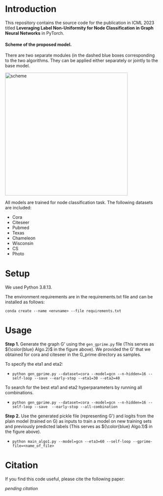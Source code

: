 # Introduction
This repository contains the source code for the publication in ICML 2023 titled **Leveraging Label Non-Uniformity for Node Classification in Graph Neural Networks** in PyTorch.

#### Scheme of the proposed model.
There are two separate modules (in the dashed blue boxes corresponding to the two algorithms. They can be applied either separately or jointly to the base model.

<img width="400" alt="scheme" src="https://user-images.githubusercontent.com/19768905/234184054-3cb10642-ba0b-43f8-a428-2c62f33b0be2.png">

All models are trained for node classification task. The following datasets are included:
* Cora
* Citeseer
* Pubmed
* Texas
* Chameleon
* Wisconsin
* CS
* Photo

# Setup

We used Python 3.8.13.

The environment requirements are in the requirements.txt file and can be installed as follows:

```conda create --name <envname> --file requirements.txt```

# Usage
**Step 1.** Generate the graph G' using the ```gen_gprime.py``` file (This serves as ${\color{blue} Algo.2}$ in the figure above). We provided the G' that we obtained for cora and citeseer in the G_prime directory as samples.

To specify the eta1 and eta2:
* ```python gen_gprime.py --dataset=cora --model=gcn --n-hidden=16 --self-loop --save --early-stop --eta1=30 --eta2=40```

To search for the best eta1 and eta2 hyperparameters by running all combinations.
* ```python gen_gprime.py --dataset=cora --model=gcn --n-hidden=16 --self-loop --save  --early-stop --all-combination```

**Step 2.** Use the generated pickle file (representing G') and logits from the plain model (trained on G) as inputs to train a model on new training sets and previously predicted labels (This serves as ${\color{blue} Algo.1}$ in the figure above).

* ```python main_algo1.py --model=gcn --eta3=60 --self-loop --gprime-file=<name_of_file>```

# Citation

If you find this code useful, please cite the following paper:

*pending citation*

